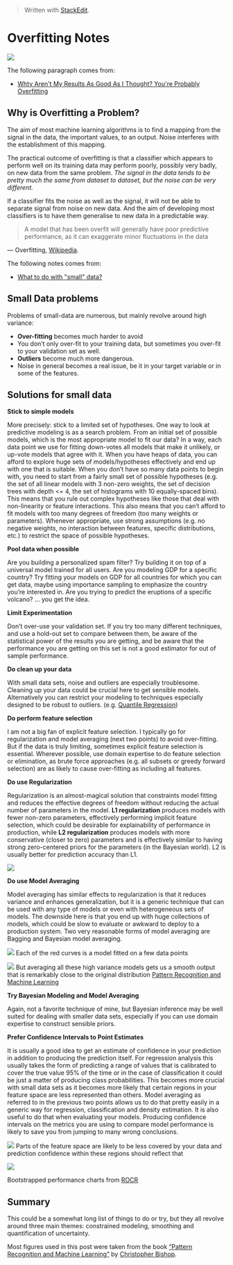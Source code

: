 > Written with [StackEdit](https://stackedit.io/).

# Overfitting Notes
![](https://raw.githubusercontent.com/rafjaa/curso-mineracao-de-dados-aplicada/master/img/kernel_overfitting/meme1.jpeg)

The following paragraph comes from:

- [Whty Aren't My Results As Good As I Thought? You're Probably Overfitting](https://machinelearningmastery.com/arent-results-good-thought-youre-probably-overfitting/)

## Why is Overfitting a Problem?

The aim of most machine learning algorithms is to find a mapping from the signal in the data, the important values, to an output. Noise interferes with the establishment of this mapping.

The practical outcome of overfitting is that a classifier which appears to perform well on its training data may perform poorly, possibly very badly, on new data from the same problem. *The signal in the data tends to be pretty much the same from dataset to dataset, but the noise can be very different.*

If a classifier fits the noise as well as the signal, it will not be able to separate signal from noise on new data. And the aim of developing most classifiers is to have them generalise to new data in a predictable way.

> A model that has been overfit will generally have poor predictive performance, as it can exaggerate minor fluctuations in the data

— Overfitting,  [Wikipedia](http://en.wikipedia.org/wiki/Overfitting).

The following notes comes from:

- [What to do with "small" data?](https://medium.com/rants-on-machine-learning/what-to-do-with-small-data-d253254d1a89)

## Small Data problems

Problems of small-data are numerous, but mainly revolve around high variance:

-   **Over-fitting**  becomes much harder to avoid
-   You don’t only over-fit to your training data, but sometimes you over-fit to your validation set as well.
-   **Outliers**  become much more dangerous.
-   Noise in general becomes a real issue, be it in your target variable or in some of the features.

## Solutions for small data

**Stick to simple models**

More precisely: stick to a limited set of hypotheses. One way to look at predictive modeling is as a search problem. From an initial set of possible models, which is the most appropriate model to fit our data? In a way, each data point we use for fitting down-votes all models that make it unlikely, or up-vote models that agree with it. When you have heaps of data, you can afford to explore huge sets of models/hypotheses effectively and end up with one that is suitable. When you don’t have so many data points to begin with, you need to start from a fairly small set of possible hypotheses (e.g. the set of all linear models with 3 non-zero weights, the set of decision trees with depth <= 4, the set of histograms with 10 equally-spaced bins). This means that you rule out complex hypotheses like those that deal with non-linearity or feature interactions. This also means that you can’t afford to fit models with too many degrees of freedom (too many weights or parameters). Whenever appropriate, use strong assumptions (e.g. no negative weights, no interaction between features, specific distributions, etc.) to restrict the space of possible hypotheses.

**Pool data when possible**

Are you building a personalized spam filter? Try building it on top of a universal model trained for all users. Are you modeling GDP for a specific country? Try fitting your models on GDP for all countries for which you can get data, maybe using importance sampling to emphasize the country you’re interested in. Are you trying to predict the eruptions of a specific volcano? … you get the idea.

**Limit Experimentation**

Don’t over-use your validation set. If you try too many different techniques, and use a hold-out set to compare between them, be aware of the statistical power of the results you are getting, and be aware that the performance you are getting on this set is not a good estimator for out of sample performance.

**Do clean up your data**

With small data sets, noise and outliers are especially troublesome. Cleaning up your data could be crucial here to get sensible models. Alternatively you can restrict your modeling to techniques especially designed to be robust to outliers. (e.g.  [Quantile Regression](https://en.wikipedia.org/wiki/Quantile_regression))

**Do perform feature selection**

I am not a big fan of explicit feature selection. I typically go for regularization and model averaging (next two points) to avoid over-fitting. But if the data is truly limiting, sometimes explicit feature selection is essential. Wherever possible, use domain expertise to do feature selection or elimination, as brute force approaches (e.g. all subsets or greedy forward selection) are as likely to cause over-fitting as including all features.

**Do use Regularization**

Regularization is an almost-magical solution that constraints model fitting and reduces the effective degrees of freedom without reducing the actual number of parameters in the model.  **L1 regularization**  produces models with fewer non-zero parameters, effectively performing implicit feature selection, which could be desirable for explainability of performance in production, while  **L2 regularization**  produces models with more conservative (closer to zero) parameters and is effectively similar to having strong zero-centered priors for the parameters (in the Bayesian world). L2 is usually better for prediction accuracy than L1.

![](https://miro.medium.com/max/554/1*CwnSVcr9rZa3pllDrRP71Q.png)

**Do use Model Averaging**

Model averaging has similar effects to regularization is that it reduces variance and enhances generalization, but it is a generic technique that can be used with any type of models or even with heterogeneous sets of models. The downside here is that you end up with huge collections of models, which could be slow to evaluate or awkward to deploy to a production system. Two very reasonable forms of model averaging are Bagging and Bayesian model averaging.

![](https://miro.medium.com/max/630/1*LQYmYT1t4QqGGnho-zVe0g.png)
Each of the red curves is a model fitted on a few data points

![](https://miro.medium.com/max/630/1*-RadM0WAtEHd0HIAxQAawQ.png)
But averaging all these high variance models gets us a smooth output that is remarkably close to the original distribution [Pattern Recognition and Machine Learning](http://research.microsoft.com/en-us/um/people/cmbishop/prml/webfigs.htm)

**Try Bayesian Modeling and Model Averaging**

Again, not a favorite technique of mine, but Bayesian inference may be well suited for dealing with smaller data sets, especially if you can use domain expertise to construct sensible priors.

**Prefer Confidence Intervals to Point Estimates**

It is usually a good idea to get an estimate of confidence in your prediction in addition to producing the prediction itself. For regression analysis this usually takes the form of predicting a range of values that is calibrated to cover the true value 95% of the time or in the case of classification it could be just a matter of producing class probabilities. This becomes more crucial with small data sets as it becomes more likely that certain regions in your feature space are less represented than others. Model averaging as referred to in the previous two points allows us to do that pretty easily in a generic way for regression, classification and density estimation. It is also useful to do that when evaluating your models. Producing confidence intervals on the metrics you are using to compare model performance is likely to save you from jumping to many wrong conclusions.

![](https://miro.medium.com/max/630/1*WoZICSUtmuWhblYksKnoqg.png)
Parts of the feature space are likely to be less covered by your data and prediction confidence within these regions should reflect that

![](https://miro.medium.com/max/630/1*vBLM1uU-N8HTi2X0GURoVw.gif)

Bootstrapped performance charts from [ROCR](http://rocr.bioinf.mpi-sb.mpg.de/)

## Summary

This could be a somewhat long list of things to do or try, but they all revolve around three main themes:  constrained modeling, smoothing and quantification of uncertainty.

Most figures used in this post were taken from the book  [“Pattern Recognition and Machine Learning”](http://research.microsoft.com/en-us/um/people/cmbishop/prml/)  by  [Christopher Bishop](http://research.microsoft.com/en-us/um/people/cmbishop/index.htm).
<!--stackedit_data:
eyJoaXN0b3J5IjpbMTk5ODE1OTEwMywxODM5Nzk2MDI0LDE1Nj
U2ODA2MzQsLTE4MjQwMTYwNDVdfQ==
-->